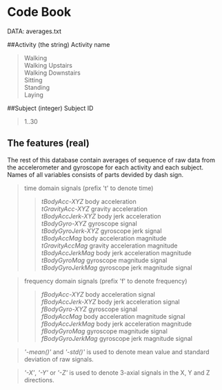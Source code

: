 # Code Book
DATA: averages.txt

##Activity	(the string) 
Activity name
> Walking   
> Walking Upstairs   
> Walking Downstairs   
> Sitting   
> Standing   
> Laying   

##Subject (integer)
Subject ID   
>	1..30

## The features (real)   
The rest of this database contain averages of sequence of raw data from the accelerometer and gyroscope for each activity and each subject. Names of all variables consists of parts devided by dash sign. 

>  time domain signals (prefix 't' to denote time)   
>> *tBodyAcc-XYZ*                 	body acceleration    
>> *tGravityAcc-XYZ*				gravity acceleration    
>> *tBodyAccJerk-XYZ*				body jerk acceleration    
>> *tBodyGyro-XYZ*					gyroscope signal   
>> *tBodyGyroJerk-XYZ*				gyroscope jerk signal   
>> *tBodyAccMag*					body acceleration magnitude    
>> *tGravityAccMag*				gravity acceleration magnitude    
>> *tBodyAccJerkMag*				body jerk acceleration magnitude    
>> *tBodyGyroMag*					gyroscope magnitude signal   
>> *tBodyGyroJerkMag*				gyroscope jerk magnitude signal   
       
> frequency domain signals (prefix 'f' to denote frequency)   
>> *fBodyAcc-XYZ*					body acceleration signal   
>> *fBodyAccJerk-XYZ*				body jerk acceleration signal   
>> *fBodyGyro-XYZ*					gyroscope signal   
>> *fBodyAccMag*					body acceleration magnitude signal   
>> *fBodyAccJerkMag*				body jerk acceleration magnitude   
>> *fBodyGyroMag*					gyroscope magnitude signal   
>> *fBodyGyroJerkMag*				gyroscope jerk magnitude signal   

> *'-mean()'* and *'-std()'* is used to denote mean value and standard deviation of raw signals.

> *'-X'*, *'-Y'* or *'-Z'* is used to denote 3-axial signals in the X, Y and Z directions.